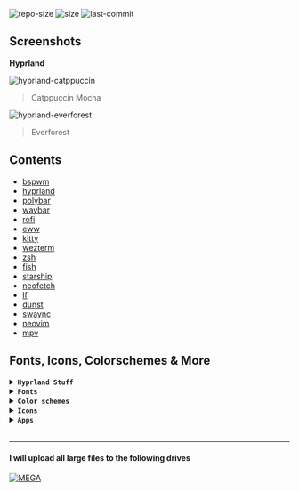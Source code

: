 ![repo-size](https://img.shields.io/github/repo-size/ImRayy/dotfiles?style=for-the-badge&logo=github&color=C9CBFF&logoColor=D9E0EE&labelColor=302D41)
![size](https://img.shields.io/github/languages/code-size/ImRayy/dotfiles?style=for-the-badge&logo=gnu-bash&color=ee999f&logoColor=D9E0EE&labelColor=302D41)
![last-commit](https://img.shields.io/github/last-commit/ImRayy/dotfiles?style=for-the-badge&logo=git&color=8bd5ca&logoColor=D9E0EE&labelColor=302D41)

## Screenshots

**Hyprland** 

![hyprland-catppuccin ](https://ik.imagekit.io/rayshold/dotfiles/hyprland.webp?updatedAt=1680764325650)
> Catppuccin Mocha

![hyprland-everforest](https://ik.imagekit.io/rayshold/dotfiles/_config/hypr/hyprland-everforest.webp?updatedAt=1698346799068)
> Everforest

## Contents

- [bspwm](https://github.com/ImRayy/dotfiles/tree/master/.config/bspwm)
- [hyprland](https://github.com/ImRayy/dotfiles/tree/master/.config/hypr)
- [polybar](https://github.com/adi1090x/polybar-themes)
- [waybar](https://github.com/ImRayy/dotfiles/tree/master/.config/waybar)
- [rofi](https://github.com/ImRayy/dotfiles/tree/master/.config/rofi)
- [eww](https://github.com/ImRayy/dotfiles/tree/master/.config/eww/applets)
- [kitty](https://github.com/ImRayy/dotfiles/tree/master/.config/kitty)
- [wezterm](https://github.com/ImRayy/dotfiles/tree/master/.config/wezterm)
- [zsh](https://github.com/ImRayy/dotfiles/tree/master/.config/zsh)
- [fish](https://github.com/ImRayy/dotfiles/tree/master/.config/fish)
- [starship](https://github.com/ImRayy/dotfiles/blob/master/.config/starship.toml)
- [neofetch](https://github.com/ImRayy/dotfiles/blob/master/.config/neofetch)
- [lf](https://github.com/ImRayy/dotfiles/blob/master/.config/lf)
- [dunst](https://github.com/ImRayy/dotfiles/blob/master/.config/dunst)
- [swaync](https://github.com/ImRayy/dotfiles/tree/master/.config/swaync)
- [neovim](https://github.com/ImRayy/dotfiles/blob/master/.config/nvim)
- [mpv](https://github.com/ImRayy/dotfiles/tree/master/.config/mpv)

## Fonts, Icons, Colorschemes & More

<details>
<summary><b><code>Hyprland Stuff</code></b></summary>
    <ul>
        <li>sww</li>
        <li>grim</li>
        <li>slurp</li>
        <li>swaylock</li>
        <li>wf-recorder</li>
        <li>cliphist</li>
        <li>hyprpicker</li>
        <li>polkit-gnome</li>
    </ul>
</details>
<details>
<summary><b><code>Fonts</code></b></summary>
    <ul>
        <li>Cartograph CF</li>
        <li>CaskaydiaCove Nerd Font</li> 
        <li>Open Sans</li>
        <li>Font Awesome</li>
    </ul>
</details>
<details>
<summary><b><code>Color schemes</code></b></summary>
    <ul>
        <li>Catppuccin  Mocha</li>
        <li>Everforest</li>
    </ul>
</details>
<details>
<summary><b><code>Icons</code></b></summary>
    <ul>
        <li><b>Mouse Cursor: </b>Bibata Modern Ice</li>
        <li><b>Apps: </b>Papirus</li>
    </ul>
</details>
<details>
<summary><b><code>Apps</code></b></summary>
    <ul>
        <li><b>📁 File Manager: </b>lf (tui) & nemo (gui)</li>
        <li><b>🧑‍💻 Code Editor: </b>Neovim & Vscode like most</li>
        <li><b>📽 Video Player: </b>MPV</li>
        <li><b>🎵 Music Player: </b>Tauon Music Box</li>
        <li><b>🗿 Emoji Picker: </b>rofi-emoji</li>
        <li><b>📔 Note Taking: </b>Obsidian, Neovim (with <code>telekasten.nvim</code> plugin)</li>
    </ul>
</details>
<br>

---

#### I will upload all large files to the following drives

[![MEGA](https://img.shields.io/badge/MEGA-D9272E?logo=mega&style=for-the-badge)](https://mega.nz/folder/b4xzlJaA#7ThCdDHl5FgxrBs00MmcSQ)

